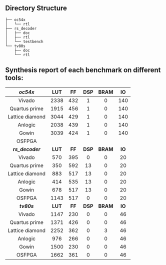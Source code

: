 ## Directory Structure

    ├── oc54x
    │   └── rtl
    ├── rs_decoder
    │   ├── doc
    │   ├── rtl
    │   └── testbench
    └── tv80s
        ├── doc
        └── rtl


## Synthesis report of each benchmark on different tools:

|**_oc54x_**|**LUT**|**FF**|**DSP**|**BRAM**|**IO**|
|:---:|:---:|:---:|:---:|:---:|:---:|
|Vivado|2338|432|1|0|140|
|Quartus prime|1915|456|1|0|140|
|Lattice diamond|3044|429|1|0|140|
|Anlogic|2038|439|1|0|140|
|Gowin|3039|424|1|0|140|
|OSFPGA||||||
|**_rs_decoder_**|**LUT**|**FF**|**DSP**|**BRAM**|**IO**|
|Vivado|570|395|0|0|20|
|Quartus prime|350|592|13|0|20|
|Lattice diamond|883|517|13|0|20|
|Anlogic|414|535|13|0|20|
|Gowin|678|517|13|0|20|
|OSFPGA|1143|517|0|0|20|
|**_tv80s_**|**LUT**|**FF**|**DSP**|**BRAM**|**IO**|
|Vivado|1147|230|0|0|46|
|Quartus prime|1371|426|0|0|46|
|Lattice diamond|2252|362|0|3|46|
|Anlogic|976|266|0|0|46|
|Gowin|1500|230|0|0|46|
|OSFPGA|1662|361|0|0|46|

